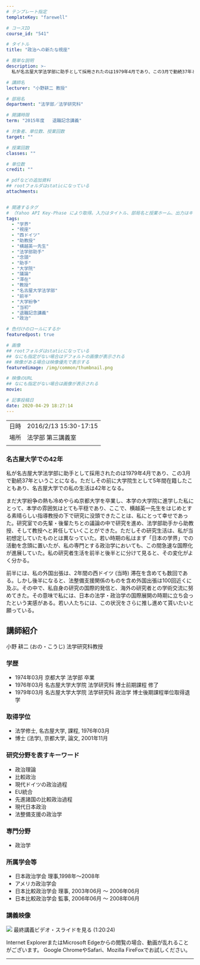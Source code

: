 ```yaml
---
# テンプレート指定
templateKey: "farewell"

# コースID
course_id: "541"

# タイトル
title: "政治への新たな視座"

# 簡単な説明
description: >-
  私が名古屋大学法学部に助手として採用されたのは1979年4月であり、この3月で勤続37年ということになる。ただしその前に大学院生として5年間在籍したこともあり、名古屋大学での私の生活は42年となる。まだ大学紛争の熱も冷めやらぬ京都大学を卒業し、本学の大学院に進学した私にとって、本学の雰囲気はとても平穏であり、ここで、横越英一先生をはじめとする素晴らしい指導教授の下で研究に没頭できたことは、 ....

# 講師名
lecturer: "小野耕二 教授"

# 部局名
department: "法学部／法学研究科"

# 開講時限
term: "2015年度	退職記念講義"

# 対象者、単位数、授業回数
target: ""

# 授業回数
classes: ""

# 単位数
credit: ""

# pdfなどの追加資料
## rootフォルダはstaticになっている
attachments:


# 関連するタグ
# （Yahoo API Key-Phase により取得。入力はタイトル、部局名と授業ホーム、出力はキーフレーズ（tags））
tags:
  - "学界"
  - "視座"
  - "西ドイツ"
  - "助教授"
  - "横越英一先生"
  - "法学部助手"
  - "念頭"
  - "助手"
  - "大学院"
  - "議論"
  - "滞在"
  - "教授"
  - "名古屋大学法学部"
  - "前半"
  - "大学紛争"
  - "当初"
  - "退職記念講義"
  - "政治"

# 色付けのロールにするか
featuredpost: true

# 画像
## rootフォルダはstaticになっている
## なにも指定がない場合はデフォルトの画像が表示される
## 映像がある場合は映像優先で表示する
featuredimage: /img/common/thumbnail.png

# 映像のURL
## なにも指定がない場合は画像が表示される
movie: 

# 記事投稿日
date: 2020-04-29 18:27:14
---
```


|   |   |
|---|---|
| 日時 | 2016/2/13  15:30-17:15 |
| 場所 | 法学部 第三講義室 |
|   |   |


### 名古屋大学での42年

私が名古屋大学法学部に助手として採用されたのは1979年4月であり、この3月で勤続37年ということになる。ただしその前に大学院生として5年間在籍したこともあり、名古屋大学での私の生活は42年となる。

まだ大学紛争の熱も冷めやらぬ京都大学を卒業し、本学の大学院に進学した私にとって、本学の雰囲気はとても平穏であり、ここで、横越英一先生をはじめとする素晴らしい指導教授の下で研究に没頭できたことは、私にとって幸せであった。研究室での先輩・後輩たちとの議論の中で研究を進め、法学部助手から助教授、そして教授へと昇任していくことができた。ただしその研究生活は、私が当初想定していたものとは異なっていた。若い時期の私はまず「日本の学界」での活動を念頭に置いたが、私の専門とする政治学においても、この間急速な国際化が進展していた。私の研究者生活を前半と後半とに分けて見ると、その変化がよく分かる。

前半には、私の外国出張は、2年間の西ドイツ (当時) 滞在を含めても数回である。しかし後半になると、法整備支援関係のものを含め外国出張は100回近くに及ぶ。その中で、私自身の研究の国際的発信と、海外の研究者との学術交流に努めてきた。その意味で私には、日本の法学・政治学の国際展開の時期に立ち会ったという実感がある。若い人たちには、この状況をさらに推し進めて貰いたいと願っている。


## 講師紹介

小野 耕二 (おの・こうじ) 法学研究科教授

### 学歴

* 1974年03月 京都大学 法学部 卒業
* 1976年03月 名古屋大学大学院 法学研究科 博士前期課程 修了
* 1979年03月 名古屋大学大学院 法学研究科 政治学 博士後期課程単位取得退学

### 取得学位

* 法学修士, 名古屋大学, 課程, 1976年03月
* 博士 (法学), 京都大学, 論文, 2001年11月

### 研究分野を表すキーワード

* 政治理論
* 比較政治
* 現代ドイツの政治過程
* EU統合
* 先進諸国の比較政治過程
* 現代日本政治
* 法整備支援の政治学

### 専門分野

* 政治学

### 所属学会等

* 日本政治学会 理事,1998年〜2008年
* アメリカ政治学会
* 日本比較政治学会 理事, 2003年06月 ～ 2006年06月
* 日本比較政治学会 監事, 2006年06月 ～ 2008年06月


### 講義映像


![](https://ocw.nagoya-u.jp/files/541/2838.jpg) 
最終講義ビデオ・スライドを見る  (1:20:24)

Internet ExplorerまたはMicrosoft Edgeからの閲覧の場合、動画が乱れることがございます。
Google ChromeやSafari、Mozilla FireFoxでお試しください。


-----